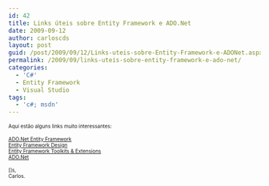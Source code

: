 ```yaml
---
id: 42
title: Links úteis sobre Entity Framework e ADO.Net
date: 2009-09-12
author: carloscds
layout: post
guid: /post/2009/09/12/Links-uteis-sobre-Entity-Framework-e-ADONet.aspx
permalink: /2009/09/links-uteis-sobre-entity-framework-e-ado-net/
categories:
  - 'C#'
  - Entity Framework
  - Visual Studio
tags:
  - 'c#; msdn'
---
```

<span style="font-size: x-small;">Aqui estão alguns links muito interessantes:</span>

<a href="http://msdn.microsoft.com/en-us/data/aa937723.aspx" target="_blank"><span style="font-size: x-small;">ADO.Net Entity Framework</span></a>  
<a href="http://blogs.msdn.com/efdesign/" target="_blank"><span style="font-size: x-small;">Entity Framework Design</span></a>  
<a href="http://code.msdn.microsoft.com/adonetefx" target="_blank"><span style="font-size: x-small;">Entity Framework Toolkits & Extensions</span></a>  
<a href="http://blogs.msdn.com/adonet/ " target="_blank"><span style="font-size: x-small;">ADO.Net</span></a>

<span style="font-size: x-small;">[]s,<br /> Carlos.</span>